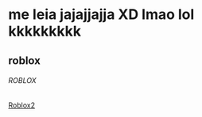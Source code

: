 <h1><strong>me leia jajajjajja XD lmao lol kkkkkkkkk</strong></h1>
<h2>roblox </h2>
<h6>ROBLOX</h6>
<a href="https://www.roblox.com/pt/home"> Roblox2</a>
